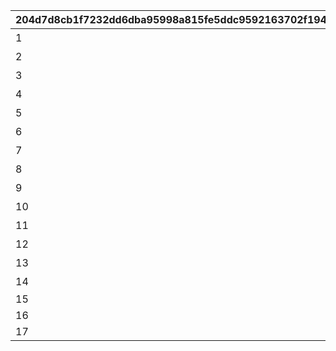 |204d7d8cb1f7232dd6dba95998a815fe5ddc9592163702f19496a6acc024989d|577215da99652ee3e2f8b9ad6eb6dc2b5f88bc945f9469c430211642087635cf|5b149039c290c2f130c0cf9c622917a66eed61fc6c94cd87082fb20a371e747c|667faea8e80829ad39a51209a49b7afa13394fb82f83d0dd28852c764d663189|08571e7e20c2213e34a2abb609ec5903de9fe4abf7f53df991e7d68b1c453bc3|5f378e8b40279bedd4458db0115fa0ff5475c0a7f5d9348f9924cb8f3bc874a0|4a313517fe179e399c61c91035e2011d71c32dc7e520f5e71b528374b37f895e|5974d024b6aa666891ee9b8135b41ab74e56421ec4e24c52c5ce2aee12734648|
| --- | --- | --- | --- | --- | --- | --- | --- |
|1|5023000|0|2030/01/01 1:00:00|0|2020/08/16 5:00:00|1|どうしてこんな\nことに……？|
|2|5023001|0|2030/01/01 1:00:00|0|2020/08/16 5:00:00|2|ごきげんようが\n言えなくて|
|3|5023002|0|2030/01/01 1:00:00|0|2020/08/16 5:00:00|3|やっちゃった！|
|4|5023002|0|2030/01/01 1:00:00|0|2020/08/17 5:00:00|4|ユニさんは\nこんな人|
|5|5023002|0|2030/01/01 1:00:00|0|2020/08/17 5:00:00|5|クロエさんは\nこんな人|
|6|5023002|0|2030/01/01 1:00:00|0|2020/08/17 5:00:00|6|チエルさんは\nこんな人|
|7|5023003|0|2030/01/01 1:00:00|0|2020/08/18 5:00:00|7|知的な\nユニさん|
|8|5023003|0|2030/01/01 1:00:00|0|2020/08/18 5:00:00|8|優しい\nクロエさん|
|9|5023003|0|2030/01/01 1:00:00|0|2020/08/18 5:00:00|9|憧れの\nチエルさん|
|10|5023003|0|2030/01/01 1:00:00|0|2020/08/19 5:00:00|10|特別講座の\n練習|
|11|5023004|0|2030/01/01 1:00:00|0|2020/08/19 5:00:00|11|いよいよ\n特別講座|
|12|5023005|0|2030/01/01 1:00:00|0|2020/08/19 5:00:00|12|さすがBB団の\n団長さん！|
|13|5023006|0|2030/01/01 1:00:00|0|2020/08/19 5:00:00|13|マンドラゴラで\nパニック|
|14|5023007|0|2030/01/01 1:00:00|0|2020/08/23 5:00:00|14|最終日|
|15|5023000|1|2030/01/01 1:00:00|0|2020/08/23 21:00:00|0||
|16|5023000|1|2030/01/01 1:00:00|0|2020/08/23 21:00:00|0||
|17|5023000|1|2030/01/01 1:00:00|0|2020/08/23 21:00:00|0||